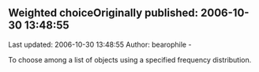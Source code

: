 ## Weighted choiceOriginally published: 2006-10-30 13:48:55 
Last updated: 2006-10-30 13:48:55 
Author: bearophile - 
 
To choose among a list of objects using a specified frequency distribution.